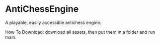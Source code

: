 # AntiChessEngine
A playable, easily accessible antichess engine.

How To Download:
download all assets, then put them in a folder and run main.
